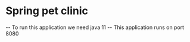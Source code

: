 # Spring pet clinic 
-- To run this application we need java 11
-- This application runs on port 8080
